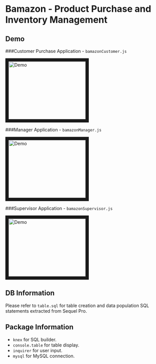 # Bamazon - Product Purchase and Inventory Management

## Demo

###Customer Purchase Application - `bamazonCustomer.js`

<a href="http://www.youtube.com/watch?feature=player_embedded&v=8vLAVm11CLk
" target="_blank"><img src="http://img.youtube.com/vi/8vLAVm11CLk/0.jpg" 
alt="Demo" width="240" height="180" border="10" /></a>


###Manager Application - `bamazonManager.js`

<a href="http://www.youtube.com/watch?feature=player_embedded&v=7j3oKyoi7Do
" target="_blank"><img src="http://img.youtube.com/vi/7j3oKyoi7Do/0.jpg" 
alt="Demo" width="240" height="180" border="10" /></a>


###Supervisor Application - `bamazonSupervisor.js`

<a href="http://www.youtube.com/watch?feature=player_embedded&v=ZM9uJIb7AZM
" target="_blank"><img src="http://img.youtube.com/vi/ZM9uJIb7AZM/0.jpg" 
alt="Demo" width="240" height="180" border="10" /></a>


## DB Information
Please refer to `table.sql` for table creation and data population SQL statements extracted from Sequel Pro.

## Package Information
* `knex` for SQL builder.
* `console.table` for table display.
* `inquirer` for user input.
* `mysql` for MySQL connection.

